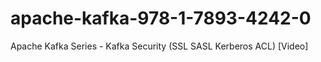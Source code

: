 # apache-kafka-978-1-7893-4242-0
Apache Kafka Series - Kafka Security (SSL SASL Kerberos ACL) [Video]
